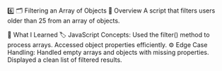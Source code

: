 6️⃣ 🗂️ Filtering an Array of Objects
📝 Overview
A script that filters users older than 25 from an array of objects.

🚀 What I Learned
🏷️ JavaScript Concepts:
Used the filter() method to process arrays.
Accessed object properties efficiently.
⚙️ Edge Case Handling:
Handled empty arrays and objects with missing properties.
Displayed a clean list of filtered results.
